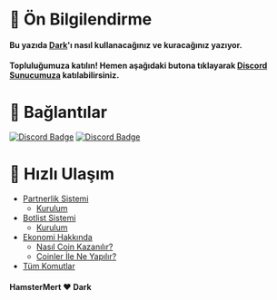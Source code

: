# 🧩 Ön Bilgilendirme

#### Bu yazıda [Dark](https://discord.com/oauth2/authorize?client_id=1157779657467379823&permissions=8&scope=bot%20applications.commands)'ı nasıl kullanacağınız ve kuracağınız yazıyor. 

#### Topluluğumuza katılın! Hemen aşağıdaki butona tıklayarak [Discord Sunucumuza](https://discord.gg/partnerbot) katılabilirsiniz.


# 🔗 Bağlantılar

[![Discord Badge](https://img.shields.io/badge/Join-Discord-5865F2?logo=discord&logoColor=fff&style=for-the-badge)](https://discord.gg/partnerbot) [![Discord Badge](https://img.shields.io/badge/Invite-Dark-5865F2?logo=discord&logoColor=fff&style=for-the-badge)](https://discord.com/oauth2/authorize?client_id=1157779657467379823&permissions=8&scope=applications.commands%20bot)

# 🎢 Hızlı Ulaşım

+ [Partnerlik Sistemi]()
  + [Kurulum]() 
+ [Botlist Sistemi]()
  + [Kurulum]() 
+ [Ekonomi Hakkında]() 
  + [Nasıl Coin Kazanılır?]()
  + [Coinler İle Ne Yapılır?]()
+ [Tüm Komutlar]()

#### HamsterMert ❤️ Dark